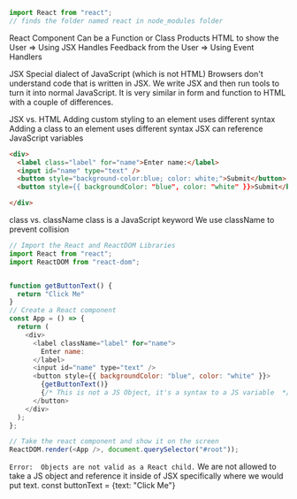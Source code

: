 ```js
import React from "react";
// finds the folder named react in node_modules folder
```

React Component
Can be a Function or Class
Products HTML to show the User => Using JSX
Handles Feedback from the User => Using Event Handlers

JSX
Special dialect of JavaScript (which is not HTML)
Browsers don't understand code that is written in JSX.
We write JSX and then run tools to turn it into normal JavaScript.
It is very similar in form and function to HTML with a couple of differences.

JSX vs. HTML
Adding custom styling to an element uses different syntax
Adding a class to an element uses different syntax
JSX can reference JavaScript variables

```html
<div>
  <label class="label" for="name">Enter name:</label>
  <input id="name" type="text" />
  <button style="background-color:blue; color: white;">Submit</button>
  <button style={{ backgroundColor: "blue", color: "white" }}>Submit</button>

</div>
```


class vs. className
  class is a JavaScript keyword
  We use className to prevent collision 



```js
// Import the React and ReactDOM Libraries
import React from "react";
import ReactDOM from "react-dom";


function getButtonText() {
  return "Click Me"
}
// Create a React component
const App = () => {
  return (
    <div>
      <label className="label" for="name">
        Enter name:
      </label>
      <input id="name" type="text" />
      <button style={{ backgroundColor: "blue", color: "white" }}>
        {getButtonText()}
        {/* This is not a JS Object, it's a syntax to a JS variable  */}
      </button>
    </div>
  );
};

// Take the react component and show it on the screen
ReactDOM.render(<App />, document.querySelector("#root"));

```


`Error:  Objects are not valid as a React child.` 
We are not allowed to take a JS object and reference it inside of JSX specifically where we would put text. 
const buttonText = {text: "Click Me"}